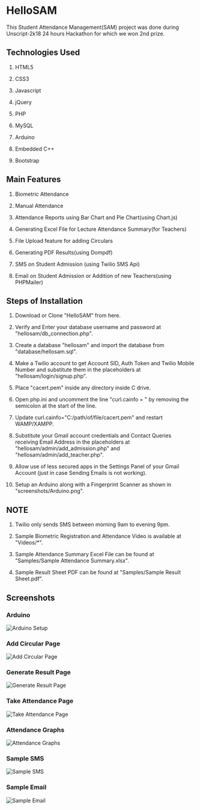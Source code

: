 # HelloSAM

This Student Attendance Management(SAM) project was done during Unscript-2k18 24 hours Hackathon for which we won 2nd prize.

## Technologies Used

1. HTML5

2. CSS3

3. Javascript

4. jQuery

5. PHP

6. MySQL

7. Arduino

8. Embedded C++

9. Bootstrap

## Main Features

1. Biometric Attendance

2. Manual Attendance

3. Attendance Reports using Bar Chart and Pie Chart(using Chart.js)

4. Generating Excel File for Lecture Attendance Summary(for Teachers)

5. File Upload feature for adding Circulars

6. Generating PDF Results(using Dompdf)

7. SMS on Student Admission (using Twilio SMS Api)

8. Email on Student Admission or Addition of new Teachers(using PHPMailer)

## Steps of Installation 

1. Download or Clone "HelloSAM" from here.

2. Verify and Enter your database username and password at "hellosam/db_connection.php".

3. Create a database "hellosam" and import the database from "database/hellosam.sql".

4. Make a Twilio account to get Account SID, Auth Token and Twilio Mobile Number and substitute them in the placeholders at "hellosam/login/signup.php".

5. Place "cacert.pem" inside any directory inside C drive.

6. Open php.ini and uncomment the line "curl.cainfo = " by removing the semicolon at the start of the line.

7. Update curl.cainfo="C:/path/of/file/cacert.pem" and restart WAMP/XAMPP.

8. Substitute your Gmail account credentials and Contact Queries receiving Email Address in the placeholders at "hellosam/admin/add_admission.php" and "hellosam/admin/add_teacher.php".

9. Allow use of less secured apps in the Settings Panel of your Gmail Account (just in case Sending Emails is not working).

10. Setup an Arduino along with a Fingerprint Scanner as shown in "screenshots/Arduino.png". 

## NOTE 

1. Twilio only sends SMS between morning 9am to evening 9pm.

2. Sample Biometric Registration and Attendance Video is available at "Videos/*".

3. Sample Attendance Summary Excel File can be found at "Samples/Sample Attendance Summary.xlsx".

4. Sample Result Sheet PDF can be found at "Samples/Sample Result Sheet.pdf".

## Screenshots

### Arduino

![Arduino Setup](/screenshots/Arduino.PNG)

### Add Circular Page

![Add Circular Page](/screenshots/Add%20Circular.PNG)

### Generate Result Page

![Generate Result Page](/screenshots/Generate%20Result.PNG)

### Take Attendance Page

![Take Attendance Page](/screenshots/Take%20Attendance.PNG)

### Attendance Graphs

![Attendance Graphs](/screenshots/Sample%20Graphs.PNG)

### Sample SMS

![Sample SMS](/screenshots/Sample%20SMS.PNG)

### Sample Email

![Sample Email](/screenshots/Sample%20Email.PNG)

